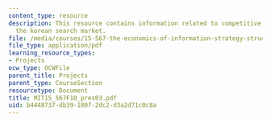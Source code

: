 ```yaml
---
content_type: resource
description: This resource contains information related to competitive behavior in
  the korean search market.
file: /media/courses/15-567-the-economics-of-information-strategy-structure-and-pricing-fall-2010/b4448737db39180f2dc2d3a2d71c0c8a_MIT15_567F10_pres03.pdf
file_type: application/pdf
learning_resource_types:
- Projects
ocw_type: OCWFile
parent_title: Projects
parent_type: CourseSection
resourcetype: Document
title: MIT15_567F10_pres03.pdf
uid: b4448737-db39-180f-2dc2-d3a2d71c0c8a
---
```

